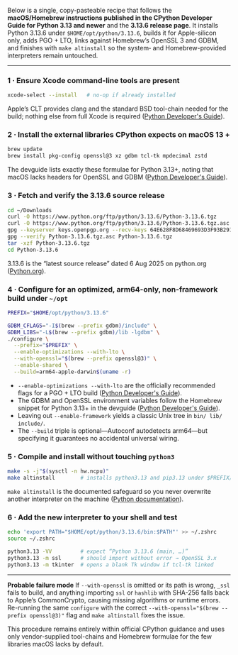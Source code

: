 Below is a single, copy-pasteable recipe that follows the **macOS/Homebrew instructions published in the CPython Developer Guide for Python 3.13 and newer** and the **3.13.6 release page**. It installs Python 3.13.6 under `$HOME/opt/python/3.13.6`, builds it for Apple-silicon only, adds PGO + LTO, links against Homebrew’s OpenSSL 3 and GDBM, and finishes with `make altinstall` so the system‐ and Homebrew-provided interpreters remain untouched.

---

### 1 · Ensure Xcode command-line tools are present

```bash
xcode-select --install   # no-op if already installed
```

Apple’s CLT provides clang and the standard BSD tool-chain needed for the build; nothing else from full Xcode is required ([Python Developer's Guide][1]).

### 2 · Install the external libraries CPython expects on macOS 13 +

```bash
brew update
brew install pkg-config openssl@3 xz gdbm tcl-tk mpdecimal zstd
```

The devguide lists exactly these formulae for Python 3.13+, noting that macOS lacks headers for OpenSSL and GDBM ([Python Developer's Guide][1]).

### 3 · Fetch and verify the 3.13.6 source release

```bash
cd ~/Downloads
curl -O https://www.python.org/ftp/python/3.13.6/Python-3.13.6.tgz
curl -O https://www.python.org/ftp/python/3.13.6/Python-3.13.6.tgz.asc  # signature
gpg --keyserver keys.openpgp.org --recv-keys 64E628F8D68469693D3F93B29109B3CF   # Ned Deily’s release key
gpg --verify Python-3.13.6.tgz.asc Python-3.13.6.tgz
tar -xzf Python-3.13.6.tgz
cd Python-3.13.6
```

3.13.6 is the “latest source release” dated 6 Aug 2025 on python.org ([Python.org][2]).

### 4 · Configure for an optimized, arm64-only, non-framework build under `~/opt`

```bash
PREFIX="$HOME/opt/python/3.13.6"

GDBM_CFLAGS="-I$(brew --prefix gdbm)/include" \
GDBM_LIBS="-L$(brew --prefix gdbm)/lib -lgdbm" \
./configure \
  --prefix="$PREFIX" \
  --enable-optimizations --with-lto \
  --with-openssl="$(brew --prefix openssl@3)" \
  --enable-shared \
  --build=arm64-apple-darwin$(uname -r)
```

* `--enable-optimizations --with-lto` are the officially recommended flags for a PGO + LTO build ([Python Developer's Guide][3]).
* The GDBM and OpenSSL environment variables follow the Homebrew snippet for Python 3.13+ in the devguide ([Python Developer's Guide][1]).
* Leaving out `--enable-framework` yields a classic Unix tree in `bin/ lib/ include/`.
* The `--build` triple is optional—Autoconf autodetects arm64—but specifying it guarantees no accidental universal wiring.

### 5 · Compile and install without touching `python3`

```bash
make -s -j"$(sysctl -n hw.ncpu)"
make altinstall        # installs python3.13 and pip3.13 under $PREFIX/bin
```

`make altinstall` is the documented safeguard so you never overwrite another interpreter on the machine ([Python documentation][4]).

### 6 · Add the new interpreter to your shell and test

```bash
echo 'export PATH="$HOME/opt/python/3.13.6/bin:$PATH"' >> ~/.zshrc
source ~/.zshrc

python3.13 -VV         # expect “Python 3.13.6 (main, …)”
python3.13 -m ssl      # should import without error → OpenSSL 3.x
python3.13 -m tkinter  # opens a blank Tk window if tcl-tk linked
```

---

**Probable failure mode**
If `--with-openssl` is omitted or its path is wrong, `_ssl` fails to build, and anything importing `ssl` or `hashlib` with SHA-256 falls back to Apple’s CommonCrypto, causing missing algorithms or runtime errors. Re-running the same `configure` with the correct `--with-openssl="$(brew --prefix openssl@3)"` flag and `make altinstall` fixes the issue.

This procedure remains entirely within official CPython guidance and uses only vendor-supplied tool-chains and Homebrew formulae for the few libraries macOS lacks by default.

[1]: https://devguide.python.org/contrib/workflows/install-dependencies/ "Install Dependencies"
[2]: https://www.python.org/downloads/release/python-3136/ "Python Release Python 3.13.6 | Python.org"
[3]: https://devguide.python.org/getting-started/setup-building/ "Setup and building"
[4]: https://docs.python.org/3/using/unix.html "2. Using Python on Unix platforms — Python 3.13.6 documentation"
